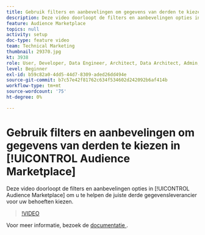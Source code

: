 ```yaml
---
title: Gebruik filters en aanbevelingen om gegevens van derden te kiezen in Audience Marketplace
description: Deze video doorloopt de filters en aanbevelingen opties in Audience Marketplace om u te helpen de juiste derde gegevensleverancier voor uw behoeften kiezen.
feature: Audience Marketplace
topics: null
activity: setup
doc-type: feature video
team: Technical Marketing
thumbnail: 29370.jpg
kt: 3938
role: User, Developer, Data Engineer, Architect, Data Architect, Admin, Leader
level: Beginner
exl-id: b59c82a0-4dd5-44d7-8309-aded26dd494e
source-git-commit: b7c57e42f81762c634f534602d242092b6af414b
workflow-type: tm+mt
source-wordcount: '75'
ht-degree: 0%

---
```


# Gebruik filters en aanbevelingen om gegevens van derden te kiezen in [!UICONTROL Audience Marketplace]

Deze video doorloopt de filters en aanbevelingen opties in [!UICONTROL Audience Marketplace] om u te helpen de juiste derde gegevensleverancier voor uw behoeften kiezen.

>[!VIDEO](https://video.tv.adobe.com/v/29370/?quality=12)

Voor meer informatie, bezoek de [ documentatie ](https://experienceleague.adobe.com/docs/audience-manager/user-guide/features/audience-marketplace/audience-marketplace-for-data-buyers/marketplace-data-buyers.html).
